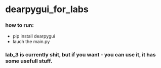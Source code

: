 # dearpygui_for_labs

### how to run:
- pip install dearpygui 
- lauch the main.py

### lab_3 is currently shit, but if you want - you can use it, it has some usefull stuff.

